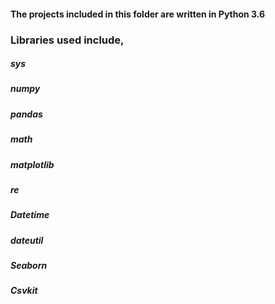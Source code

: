 #### The projects included in this folder are written in Python 3.6
### Libraries used include,
   ##### sys
   ##### numpy
   ##### pandas
   ##### math
   ##### matplotlib
   ##### re
   ##### Datetime
   ##### dateutil
   ##### Seaborn
   ##### Csvkit
